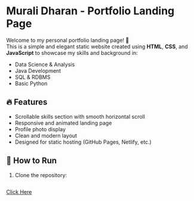 # Murali Dharan - Portfolio Landing Page

Welcome to my personal portfolio landing page! 👋  
This is a simple and elegant static website created using **HTML**, **CSS**, and **JavaScript** to showcase my skills and background in:

- Data Science & Analysis
- Java Development
- SQL & RDBMS
- Basic Python

## 🔥 Features

- Scrollable skills section with smooth horizontal scroll
- Responsive and animated landing page
- Profile photo display
- Clean and modern layout
- Designed for static hosting (GitHub Pages, Netlify, etc.)

## 🚀 How to Run

1. Clone the repository:
   ```bash
   
  [Click Here](https://muralidharan-11.github.io/)
